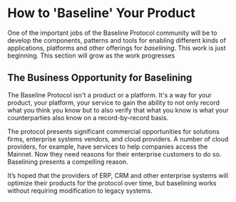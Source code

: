 # How to 'Baseline' Your Product

One of the important jobs of the Baseline Protocol community will be to develop the components, patterns and tools for enabling different kinds of applications, platforms and other offerings for _baselining_.  This work is just beginning. This section will grow as the work progresses

## The Business Opportunity for Baselining

The Baseline Protocol isn't a product or a platform. It's a way for your product, your platform, your service to gain the ability to not only record what you think you know but to also verify that what you know is what your counterparties also know on a record-by-record basis.

The protocol presents significant commercial opportunities for solutions firms, enterprise systems vendors, and cloud providers. A number of cloud providers, for example, have services to help companies access the Mainnet. Now they need reasons for their enterprise customers to do so. Baselining presents a compelling reason. 

It’s hoped that the providers of ERP, CRM and other enterprise systems will optimize their products for the protocol over time, but baselining works without requiring modification to legacy systems.

